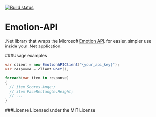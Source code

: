 [![Build status](https://ci.appveyor.com/api/projects/status/oscx09t7s06sgiqc?svg=true)](https://ci.appveyor.com/project/Felsig/emotion-api/branch/master)
# Emotion-API
.Net library that wraps the Microsoft [Emotion API](https://www.projectoxford.ai/doc/Emotion/overview). for easier, simpler use inside your .Net application.

###Usage examples
```c#
var client = new EmotionAPIClient("{your_api_key}");
var response = client.Post();

foreach(var item in response)
{
  // item.Scores.Anger;
  // item.FaceRectangle.Height;
  // ...
}
```

###License
Licensed under the MIT License
